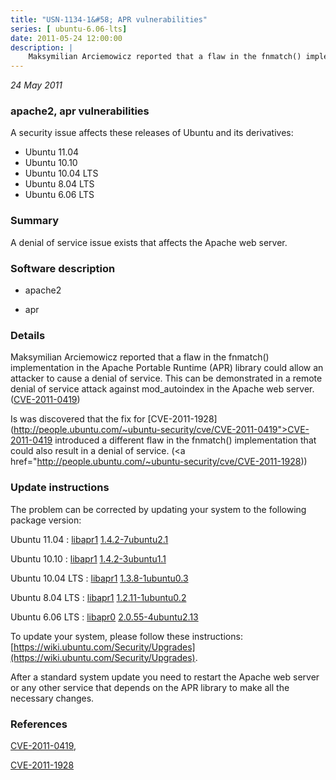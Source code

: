 ```yaml
---
title: "USN-1134-1&#58; APR vulnerabilities"
series: [ ubuntu-6.06-lts]
date: 2011-05-24 12:00:00
description: |
    Maksymilian Arciemowicz reported that a flaw in the fnmatch() implementation in the Apache Portable Runtime (APR) library could allow an attacker to cause a denial of service. This can be demonstrated in a remote denial of service attack against mod_autoindex in the Apache web server. ([CVE-2011-0419](http://people.ubuntu.com/~ubuntu-security/cve/CVE-2011-0419))
--- 
```

 
 

*24 May 2011*

### apache2, apr vulnerabilities

A security issue affects these releases of Ubuntu and its derivatives:

* Ubuntu 11.04
* Ubuntu 10.10
* Ubuntu 10.04 LTS
* Ubuntu 8.04 LTS
* Ubuntu 6.06 LTS

### Summary

A denial of service issue exists that affects the Apache web server. 

### Software description

* apache2 

* apr 

### Details

Maksymilian Arciemowicz reported that a flaw in the fnmatch() implementation in the Apache Portable Runtime (APR) library could allow an attacker to cause a denial of service. This can be demonstrated in a remote denial of service attack against mod_autoindex in the Apache web server. ([CVE-2011-0419](http://people.ubuntu.com/~ubuntu-security/cve/CVE-2011-0419))

Is was discovered that the fix for [CVE-2011-1928](http://people.ubuntu.com/~ubuntu-security/cve/CVE-2011-0419">CVE-2011-0419</a> introduced a different flaw in the fnmatch() implementation that could also result in a denial of service. (<a href="http://people.ubuntu.com/~ubuntu-security/cve/CVE-2011-1928)) 

### Update instructions

The problem can be corrected by updating your system to the following package version:

Ubuntu 11.04
 : [libapr1](https://launchpad.net/ubuntu/+source/apr) <span> [1.4.2-7ubuntu2.1](https://launchpad.net/ubuntu/+source/apr/1.4.2-7ubuntu2.1) </span> 

Ubuntu 10.10
 : [libapr1](https://launchpad.net/ubuntu/+source/apr) <span> [1.4.2-3ubuntu1.1](https://launchpad.net/ubuntu/+source/apr/1.4.2-3ubuntu1.1) </span> 

Ubuntu 10.04 LTS
 : [libapr1](https://launchpad.net/ubuntu/+source/apr) <span> [1.3.8-1ubuntu0.3](https://launchpad.net/ubuntu/+source/apr/1.3.8-1ubuntu0.3) </span> 

Ubuntu 8.04 LTS
 : [libapr1](https://launchpad.net/ubuntu/+source/apr) <span> [1.2.11-1ubuntu0.2](https://launchpad.net/ubuntu/+source/apr/1.2.11-1ubuntu0.2) </span> 

Ubuntu 6.06 LTS
 : [libapr0](https://launchpad.net/ubuntu/+source/apache2) <span> [2.0.55-4ubuntu2.13](https://launchpad.net/ubuntu/+source/apache2/2.0.55-4ubuntu2.13) </span> 

To update your system, please follow these instructions: [https://wiki.ubuntu.com/Security/Upgrades](https://wiki.ubuntu.com/Security/Upgrades).

After a standard system update you need to restart the Apache web server or any other service that depends on the APR library to make all the necessary changes. 

### References

 
 [CVE-2011-0419](http://people.ubuntu.com/~ubuntu-security/cve/CVE-2011-0419), 

 [CVE-2011-1928](http://people.ubuntu.com/~ubuntu-security/cve/CVE-2011-1928)
 

